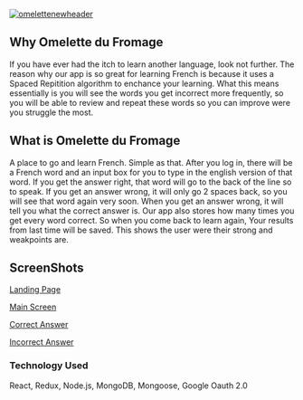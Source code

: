 [![omelettenewheader](https://user-images.githubusercontent.com/25944411/29448381-67124a88-83c4-11e7-80b2-92ba81720dde.png)
](http://immense-sea-17749.herokuapp.com/)



## Why Omelette du Fromage
If you have ever had the itch to learn another language, look not further. The reason why our app is so great for learning French is because it uses a Spaced Repitition algorithm to enchance your learning. What this means essentially is you will see the words you get incorrect more frequently, so you will be able to review and repeat these words so you can improve were you struggle the most.

## What is Omelette du Fromage
A place to go and learn French. Simple as that. After you log in, there will be a French word and an input box for you to type in the english version of that word. If you get the answer right, that word will go to the back of the line so to speak. If you get an answer wrong, it will only go 2 spaces back, so you will see that word again very soon. When you get an answer wrong, it will tell you what the correct answer is. Our app also stores how many times you get every word correct. So when you come back to learn again, Your results from last time will be saved. This shows the user were their strong and weakpoints are. 

## ScreenShots
[Landing Page](https://gyazo.com/37ae636af1fa533f55cbe9f49a50c9e9)

[Main Screen](https://gyazo.com/d2641dd723dd01356f3c3baf5b4fa7ee)

[Correct Answer](https://gyazo.com/d2250ac8a5bb377781c3e6734b911111)

[Incorrect Answer](https://gyazo.com/0ea11e488dbb7ece5a5d013b05870a61)

### Technology Used
React, Redux, Node.js, MongoDB, Mongoose, Google Oauth 2.0




